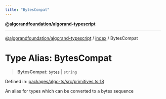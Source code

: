 ```yaml
---
title: "BytesCompat"
---
```


[**@algorandfoundation/algorand-typescript**](../../README.md)

***

[@algorandfoundation/algorand-typescript](../../README.md) / [index](../README.md) / BytesCompat

# Type Alias: BytesCompat

> **BytesCompat**: [`bytes`](bytes.md) \| `string`

Defined in: [packages/algo-ts/src/primitives.ts:18](https://github.com/algorandfoundation/puya-ts/blob/main/packages/algo-ts/src/primitives.ts#L18)

An alias for types which can be converted to a bytes sequence
